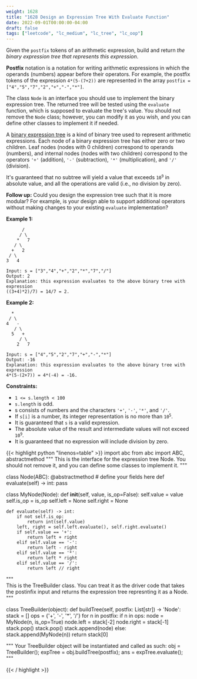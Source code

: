 ```yaml
---
weight: 1628
title: "1628 Design an Expression Tree With Evaluate Function"
date: 2022-09-01T00:00:00-04:00
draft: false
tags: ["leetcode", "lc_medium", "lc_tree", "lc_oop"]
---
```


Given the `postfix` tokens of an arithmetic expression, build and return _the binary expression tree that represents this expression_.

**Postfix** notation is a notation for writing arithmetic expressions in which the operands (numbers) appear before their operators. For example, the postfix tokens of the expression `4*(5-(7+2))` are represented in the array `postfix = ["4","5","7","2","+","-","*"]`.

The class `Node` is an interface you should use to implement the binary expression tree. The returned tree will be tested using the `evaluate` function, which is supposed to evaluate the tree's value. You should not remove the `Node` class; however, you can modify it as you wish, and you can define other classes to implement it if needed.

A [binary expression tree](https://en.wikipedia.org/wiki/Binary_expression_tree) is a kind of binary tree used to represent arithmetic expressions. Each node of a binary expression tree has either zero or two children. Leaf nodes (nodes with 0 children) correspond to operands (numbers), and internal nodes (nodes with two children) correspond to the operators `'+'` (addition), `'-'` (subtraction), `'*'` (multiplication), and `'/'` (division).

It's guaranteed that no subtree will yield a value that exceeds <code>10<sup>9</sup></code> in absolute value, and all the operations are valid (i.e., no division by zero).

**Follow up:** Could you design the expression tree such that it is more modular? For example, is your design able to support additional operators without making changes to your existing `evaluate` implementation?

**Example 1:**
```
      /
     / \
    *   7
   / \
  +   2
 / \
3   4

Input: s = ["3","4","+","2","*","7","/"]
Output: 2
Explanation: this expression evaluates to the above binary tree with expression
((3+4)*2)/7) = 14/7 = 2.
```
**Example 2:**
```
  *
 / \
4   -
   / \
  5   +
     / \
    2   7

Input: s = ["4","5","2","7","+","-","*"]
Output: -16
Explanation: this expression evaluates to the above binary tree with expression
4*(5-(2+7)) = 4*(-4) = -16.
```

**Constraints:**
- `1 <= s.length < 100`
- `s.length` is odd.
- s consists of numbers and the characters `'+'`, `'-'`, `'*'`, and `'/'`.
- If `s[i]` is a number, its integer representation is no more than <code>10<sup>5</sup></code>.
- It is guaranteed that `s` is a valid expression.
- The absolute value of the result and intermediate values will not exceed <code>10<sup>9</sup></code>.
- It is guaranteed that no expression will include division by zero.

<div class="tabs"></div>
<div class="tab-content">
<div id="python" class="lang">
{{< highlight python "linenos=table" >}}
import abc 
from abc import ABC, abstractmethod 
"""
This is the interface for the expression tree Node.
You should not remove it, and you can define some classes to implement it.
"""

class Node(ABC):
    @abstractmethod
    # define your fields here
    def evaluate(self) -> int:
        pass

    
class MyNode(Node):
    def __init__(self, value, is_op=False):
        self.value = value
        self.is_op = is_op
        self.left = None
        self.right = None
    
    def evaluate(self) -> int:
        if not self.is_op:
            return int(self.value)
        left, right = self.left.evaluate(), self.right.evaluate()
        if self.value == '+':
            return left + right
        elif self.value == '-':
            return left - right
        elif self.value == '*':
            return left * right
        elif self.value == '/':
            return left // right

"""    
This is the TreeBuilder class.
You can treat it as the driver code that takes the postinfix input
and returns the expression tree represnting it as a Node.
"""

class TreeBuilder(object):
    def buildTree(self, postfix: List[str]) -> 'Node':
        stack = []
        ops = {'+', '-', '*', '/'}
        for n in postfix:
            if n in ops:
                node = MyNode(n, is_op=True)
                node.left = stack[-2]
                node.right = stack[-1]
                stack.pop()
                stack.pop()
                stack.append(node)
            else:
                stack.append(MyNode(n))
        return stack[0]
		
"""
Your TreeBuilder object will be instantiated and called as such:
obj = TreeBuilder();
expTree = obj.buildTree(postfix);
ans = expTree.evaluate();
"""
        
{{< / highlight >}}
</div>
</div>
